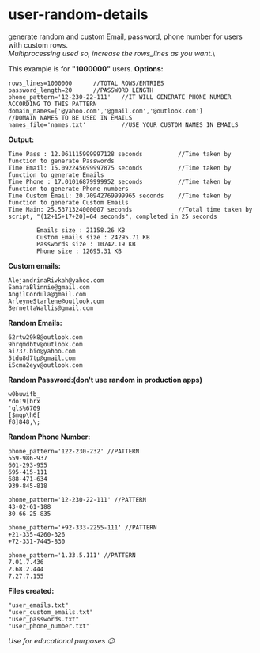 # user-random-details
generate random and custom Email, password, phone number for users with custom rows.\
_Multiprocessing used so, increase the rows_lines as you want._\

This example is for **"1000000"** users.
**Options:**
```
rows_lines=1000000      //TOTAL ROWS/ENTRIES
password_length=20      //PASSWORD LENGTH
phone_pattern='12-230-22-111'   //IT WILL GENERATE PHONE NUMBER ACCORDING TO THIS PATTERN
domain_names=['@yahoo.com','@gmail.com','@outlook.com']         //DOMAIN NAMES TO BE USED IN EMAILS
names_file='names.txt'          //USE YOUR CUSTOM NAMES IN EMAILS
```
**Output:**
```
Time Pass : 12.061115999997128 seconds          //Time taken by function to generate Passwords
Time Email: 15.092245699997875 seconds          //Time taken by function to generate Emails
Time Phone : 17.01016879999952 seconds          //Time taken by function to generate Phone numbers
Time Custom Email: 20.70942769999965 seconds    //Time taken by function to generate Custom Emails
Time Main: 25.5371324000007 seconds             //Total time taken by script, "(12+15+17+20)=64 seconds", completed in 25 seconds

        Emails size : 21158.26 KB
        Custom Emails size : 24295.71 KB
        Passwords size : 10742.19 KB
        Phone size : 12695.31 KB
```
**Custom emails:**
```
AlejandrinaRivkah@yahoo.com
SamaraBlinnie@gmail.com
AngilCordula@gmail.com
ArleyneStarlene@outlook.com
BernettaWallis@gmail.com
```
**Random Emails:**
```
62rtw29k8@outlook.com
9hrqmdbtv@outlook.com
ai737.bio@yahoo.com
5tdu8d7tp@gmail.com
i5cma2eyv@outlook.com
```
**Random Password:(don't use random in production apps)**
```
w0buwifb_
*do19[brx
'ql$%6709
[$mqp\h6[
f8]848,\;
```
**Random Phone Number:**
```
phone_pattern='122-230-232' //PATTERN
559-986-937
601-293-955
695-415-111
688-471-634
939-845-818

phone_pattern='12-230-22-111' //PATTERN
43-02-61-188
30-66-25-835

phone_pattern='+92-333-2255-111' //PATTERN
+21-335-4260-326
+72-331-7445-830

phone_pattern='1.33.5.111' //PATTERN
7.01.7.436
2.68.2.444
7.27.7.155

```
**Files created:**
```
"user_emails.txt"
"user_custom_emails.txt"
"user_passwords.txt"
"user_phone_number.txt"
```

_Use for educational purposes 😉_
